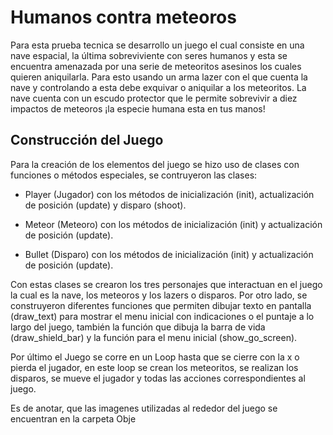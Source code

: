 # Humanos contra meteoros

Para esta prueba tecnica se desarrollo un juego el cual consiste en una nave espacial, la última sobreviviente con seres humanos y esta se encuentra amenazada por una serie de meteoritos asesinos los cuales quieren aniquilarla. Para esto usando un arma lazer con el que cuenta la nave y controlando a esta debe exquivar o aniquilar a los meteoritos. La nave cuenta con un escudo protector que le permite sobrevivir a diez impactos de meteoros ¡la especie humana esta en tus manos!

## Construcción del Juego

Para la creación de los elementos del juego se hizo uso de clases con funciones o métodos especiales, se contruyeron las clases:
- Player (Jugador) con los métodos de inicialización (init), actualización de posición (update) y disparo (shoot).

- Meteor (Meteoro) con los métodos de inicialización (init) y actualización de posición (update).

- Bullet (Disparo) con los métodos de inicialización (init) y actualización de posición (update).

Con estas clases se crearon los tres personajes que interactuan en el juego la cual es la nave, los meteoros y los lazers o disparos.
Por otro lado, se construyeron diferentes funciones que permiten dibujar texto en pantalla (draw_text) para mostrar el menu inicial con indicaciones o el puntaje a lo largo del juego, también la función que dibuja la barra de vida (draw_shield_bar) y la función para el menu inicial (show_go_screen).

Por último el Juego se corre en un Loop hasta que se cierre con la x o pierda el jugador, en este loop se crean los meteoritos, se realizan los disparos, se mueve el jugador y todas las acciones correspondientes al juego.

Es de anotar, que las imagenes utilizadas al rededor del juego se encuentran en la carpeta Obje
